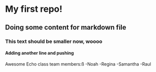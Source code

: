 # My first repo!

## Doing some content for markdown file

### This text should be smaller now, woooo

#### Adding another line and pushing
Awesome Echo class team members:ß
-Noah
-Regina
-Samantha
-Raul